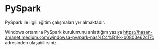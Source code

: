 # PySpark
PySpark ile ilgili eğitim çalışmaları yer almaktadır.<p>
Windows ortamına PySpark kurulumunu anlattığım yazıya https://hasan-amanet.medium.com/windowsa-pyspark-nas%C4%B1l-k-b0803e62c17c adresinden ulaşabilirsiniz.
